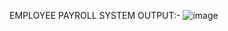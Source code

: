 EMPLOYEE PAYROLL SYSTEM
OUTPUT:-
![image](https://github.com/chapkepratham007/EmployeePayrollSystem/assets/76418585/839b41bd-8b77-4155-90a4-831dd39bca78)
